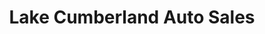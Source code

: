 ---
title: "Lake Cumberland Auto Sales"
url: /somerset/lake-cumberland-auto-sales/
shop: Autoteile
---
